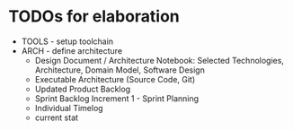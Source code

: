 # TODOs for elaboration

- TOOLS - setup toolchain
- ARCH - define architecture
  - Design Document / Architecture Notebook:
   Selected Technologies, Architecture, Domain Model, Software Design
  - Executable Architecture (Source Code, Git)
  - Updated Product Backlog
  - Sprint Backlog Increment 1 - Sprint Planning
  - Individual Timelog
  - current stat
